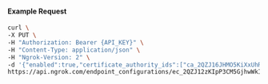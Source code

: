 <!-- Generated by nd gen api-examples. DO NOT EDIT. -->
#### Example Request
```bash
curl \
-X PUT \
-H "Authorization: Bearer {API_KEY}" \
-H "Content-Type: application/json" \
-H "Ngrok-Version: 2" \
-d '{"enabled":true,"certificate_authority_ids":["ca_2QZJ16JHMO5KiXxUhRCkESggI9P"]}' \
https://api.ngrok.com/endpoint_configurations/ec_2QZJ12zKIpP3CM5GjhwWkItxyHP/mutual_tls
